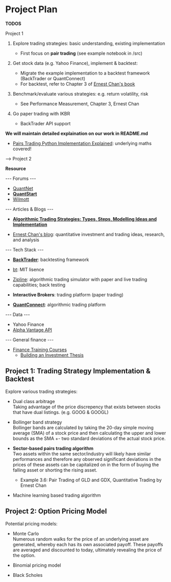 # Project Plan

**TODOS**

Project 1

1. Explore trading strategies: basic understanding, existing implementation<br>
   - First focus on **pair trading** (see example notebook in /src)

2. Get stock data (e.g. Yahoo Finance), implement & backtest:<br>
   - Migrate the example implementation to a backtest framework (BackTrader or QuantConnect)
   - For backtest, refer to Chapter 3 of [Ernest Chan's book](https://github.com/liyiyan128/Quantitative-Finance-Portfolio-Project/blob/main/Books/Quantitative%20Trading-%20How%20to%20Build%20Your%20Own%20Algorithmic%20Trading%20Business.epub)

3. Benchmark/evaluate various strategies: e.g. return volatility, risk<br>
   - See Performance Measurement, Chapter 3, Ernest Chan

4. Go paper trading with IKBR
   - BackTrader API support

**We will maintain detailed explaination on our work in README.md**

- [Pairs Trading Python Implementation Explained](https://github.com/KidQuant/Pairs-Trading-With-Python/blob/master/PairsTrading.ipynb): underlying maths covered!

--> Project 2


**Resource**

--- Forums ---

- [QuantNet](https://quantnet.com/)
- [**QuantStart**](https://www.quantstart.com/)
- [Wilmott](https://forum.wilmott.com/)

--- Articles & Blogs ---

- [**Algorithmic Trading Strategies: Types, Steps, Modelling Ideas and Implementation**](https://blog.quantinsti.com/algorithmic-trading-strategies/)

- [Ernest Chan's blog](https://epchan.blogspot.com/): quantitative investment and trading ideas, research, and analysis

--- Tech Stack ---

- [**BackTrader**](https://www.backtrader.com/): backtesting framework
- [bt](https://pmorissette.github.io/bt/): MIT lisence
- [Zipline](https://www.zipline.io/): algorithmic trading simulator with paper and live trading capabilities; back testing

- **Interactive Brokers**: trading platform (paper trading)
- [**QuantConnect**](https://www.quantconnect.com): algorithmic trading platform

--- Data ---

- Yahoo Finance
- [Alpha Vantage API](https://www.alphavantage.co/documentation/#)

--- General finance ---

- [Finance Training Courses](https://www.streetofwalls.com/finance-training-courses/#hedge-fund-training)
    - [Building an Investment Thesis](https://www.streetofwalls.com/finance-training-courses/hedge-fund-training/building-an-investment-thesis/)


## Project 1: Trading Strategy Implementation & Backtest

Explore various trading strategies:

- Dual class arbitrage<br>
  Taking advantage of the price discrepency that exists between stocks that have dual listings. (e.g. GOOG & GOOGL)

- Bollinger band strategy<br>
  Bollinger bands are calculated by taking the 20-day simple moving average (SMA) of a stock price and then calculating the upper and lower bounds as the SMA +- two standard deviations of the actual stock price.

- **Sector-based pairs trading algorithm**<br>
  Two assets within the same sector/industry will likely have similar performances and therefore any observed significant deviations in the prices of these assets can be capitalized on in the form of buying the falling asset or shorting the rising asset.

  - Example 3.6: Pair Trading of GLD and GDX, Quantitative Trading by Ernest Chan

- Machine learning based trading algorithm


## Project 2: Option Pricing Model

Potential pricing models:

- Monte Carlo<br>
  Numerous random walks for the price of an underlying asset are generated, whereby each has its own associated payoff. These payoffs are averaged and discounted to today, ultimately revealing the price of the option.

- Binomial pricing model

- Black Scholes

